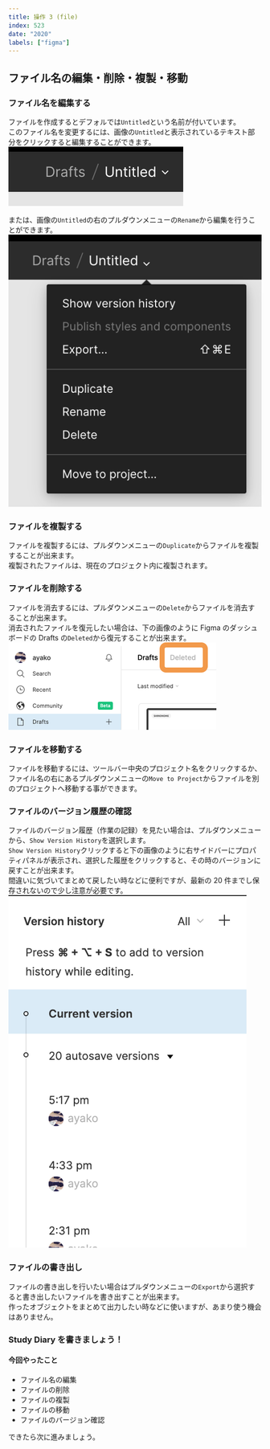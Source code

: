 ```yaml
---
title: 操作 3 (file)
index: 523
date: "2020"
labels: ["figma"]
---
```


## ファイル名の編集・削除・複製・移動

### ファイル名を編集する

ファイルを作成するとデフォルでは`Untitled`という名前が付いています。  
このファイル名を変更するには、画像の`Untitled`と表示されているテキスト部分をクリックすると編集することができます。  
![untitled](./img/untitled.png)

または、画像の`Untitled`の右のプルダウンメニューの`Rename`から編集を行うことができます。
![pull-down](./img/pull-down.png)

### ファイルを複製する

ファイルを複製するには、プルダウンメニューの`Duplicate`からファイルを複製することが出来ます。  
複製されたファイルは、現在のプロジェクト内に複製されます。

### ファイルを削除する

ファイルを消去するには、プルダウンメニューの`Delete`からファイルを消去することが出来ます。  
消去されたファイルを復元したい場合は、下の画像のように Figma のダッシュボードの Drafts の`Deleted`から復元することが出来ます。  
![deleted](./img/deleted.png)

### ファイルを移動する

ファイルを移動するには、ツールバー中央のプロジェクト名をクリックするか、ファイル名の右にあるプルダウンメニューの`Move to Project`からファイルを別のプロジェクトへ移動する事ができます。

### ファイルのバージョン履歴の確認

ファイルのバージョン履歴（作業の記録）を見たい場合は、プルダウンメニューから、`Show Version History`を選択します。  
`Show Version History`クリックすると下の画像のように右サイドバーにプロパティパネルが表示され、選択した履歴をクリックすると、その時のバージョンに戻すことが出来ます。  
間違いに気づいてまとめて戻したい時などに便利ですが、最新の 20 件までし保存されないので少し注意が必要です。
![version-history](./img/version-history.png)

### ファイルの書き出し

ファイルの書き出しを行いたい場合はプルダウンメニューの`Export`から選択すると書き出したいファイルを書き出すことが出来ます。  
作ったオブジェクトをまとめて出力したい時などに使いますが、あまり使う機会はありません。

### Study Diary を書きましょう！

#### 今回やったこと

- ファイル名の編集
- ファイルの削除
- ファイルの複製
- ファイルの移動
- ファイルのバージョン確認

できたら次に進みましょう。
